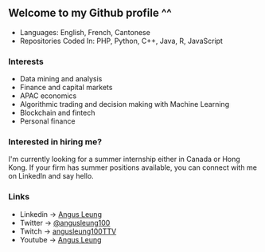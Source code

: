 ## Welcome to my Github profile ^^

<!--
**angusleung100/angusleung100** is a ✨ _special_ ✨ repository because its `README.md` (this file) appears on your GitHub profile.

Here are some ideas to get you started:

- 🔭 I’m currently working on ...
- 🌱 I’m currently learning ...
- 👯 I’m looking to collaborate on ...
- 🤔 I’m looking for help with ...
- 💬 Ask me about ...
- 📫 How to reach me: ...
- 😄 Pronouns: ...
- ⚡ Fun fact: ...
-->

- Languages: English, French, Cantonese
- Repositories Coded In: PHP, Python, C++, Java, R, JavaScript

### Interests
- Data mining and analysis
- Finance and capital markets
- APAC economics
- Algorithmic trading and decision making with Machine Learning
- Blockchain and fintech
- Personal finance

### Interested in hiring me?
I'm currently looking for a summer internship either in Canada or Hong Kong. If your firm has summer positions available, you can connect with me on LinkedIn and say hello.

### Links
- Linkedin -> [Angus Leung](https://www.linkedin.com/in/angus-leung/)
- Twitter -> [@angusleung100](https://twitter.com/angusleung100)
- Twitch -> [angusleung100TTV](https://www.twitch.tv/angusleung100ttv)
- Youtube -> [Angus Leung](https://www.youtube.com/channel/UCm6_EGKgsXrwnnhWv3Zu_Ug)


